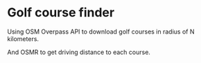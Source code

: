 # Golf course finder

Using OSM Overpass API to download golf courses in radius of N kilometers.

And OSMR to get driving distance to each course.
